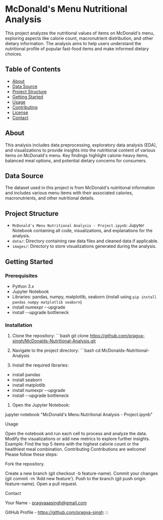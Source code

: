 # McDonald\'s Menu Nutritional Analysis

This project analyzes the nutritional values of items on McDonald\'s
menu, exploring aspects like calorie count, macronutrient distribution,
and other dietary information. The analysis aims to help users
understand the nutritional profile of popular fast-food items and make
informed dietary choices.

## Table of Contents

-   [About](#about)
-   [Data Source](#data-source)
-   [Project Structure](#project-structure)
-   [Getting Started](#getting-started)
-   [Usage](#usage)
-   [Contributing](#contributing)
-   [License](#license)
-   [Contact](#contact)

## About

This analysis includes data preprocessing, exploratory data analysis
(EDA), and visualizations to provide insights into the nutritional
content of various items on McDonald\'s menu. Key findings highlight
calorie-heavy items, balanced meal options, and potential dietary
concerns for consumers.

## Data Source

The dataset used in this project is from McDonald\'s nutritional
information and includes various menu items with their associated
calories, macronutrients, and other nutritional details.

## Project Structure

-   `McDonald's Menu Nutritional Analysis - Project.ipynb`: Jupyter
    Notebook containing all code, visualizations, and explanations for
    the analysis.
-   `data/`: Directory containing raw data files and cleaned data if
    applicable.
-   `images/`: Directory to store visualizations generated during the
    analysis.

## Getting Started

### Prerequisites

-   Python 3.x
-   Jupyter Notebook
-   Libraries: pandas, numpy, matplotlib, seaborn (install using
    `pip install pandas numpy matplotlib seaborn`)
-   install numexpr \--upgrade
-   install \--upgrade bottleneck

### Installation

1.  Clone the repository: \`\`\`bash git clone
    <https://github.com/pragya-singh/McDonalds-Nutritional-Analysis.git>

2.  Navigate to the project directory: \`\`\`bash cd
    McDonalds-Nutritional-Analysis

3.  Install the required libraries:

-   install pandas
-   install seaborn
-   install matplotlib
-   install numexpr \--upgrade
-   install \--upgrade bottleneck

1.  Open the Jupyter Notebook:

jupyter notebook \"McDonald\'s Menu Nutritional Analysis -
Project.ipynb\"

Usage

Open the notebook and run each cell to process and analyze the data.
Modify the visualizations or add new metrics to explore further
insights. Example: Find the top 5 items with the highest calorie count
or the healthiest meal combination. Contributing Contributions are
welcome! Please follow these steps:

Fork the repository.

Create a new branch (git checkout -b feature-name). Commit your changes
(git commit -m \'Add new feature\'). Push to the branch (git push origin
feature-name). Open a pull request.

Contact

Your Name - <pragyaaasingh@gmail.com>

GitHub Profile - <https://github.com/pragya-singh>
:::
